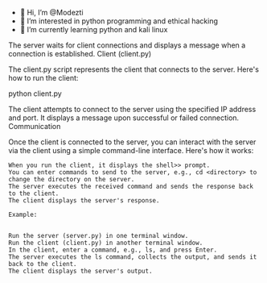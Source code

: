 - 👋 Hi, I’m @Modezti
- 👀 I’m interested in python programming and ethical hacking
- 🌱 I’m currently learning python and kali linux

The server waits for client connections and displays a message when a connection is established.
Client (client.py)

The client.py script represents the client that connects to the server. Here's how to run the client:


python client.py

The client attempts to connect to the server using the specified IP address and port. It displays a message upon successful or failed connection.
Communication

Once the client is connected to the server, you can interact with the server via the client using a simple command-line interface. Here's how it works:

    When you run the client, it displays the shell>> prompt.
    You can enter commands to send to the server, e.g., cd <directory> to change the directory on the server.
    The server executes the received command and sends the response back to the client.
    The client displays the server's response.

    Example:


    Run the server (server.py) in one terminal window.
    Run the client (client.py) in another terminal window.
    In the client, enter a command, e.g., ls, and press Enter.
    The server executes the ls command, collects the output, and sends it back to the client.
    The client displays the server's output.

